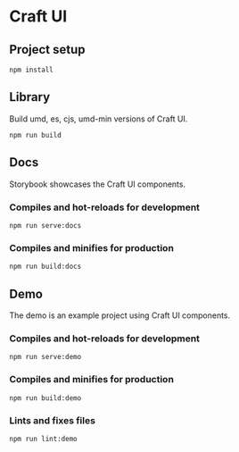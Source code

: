 # Craft UI

## Project setup
```
npm install
```

## Library

Build umd, es, cjs, umd-min versions of Craft UI.
 
```
npm run build
```


## Docs

Storybook showcases the Craft UI components.

### Compiles and hot-reloads for development
```
npm run serve:docs
```

### Compiles and minifies for production
```
npm run build:docs
```

## Demo

The demo is an example project using Craft UI components.

### Compiles and hot-reloads for development
```
npm run serve:demo
```

### Compiles and minifies for production
```
npm run build:demo
```

### Lints and fixes files
```
npm run lint:demo
```
